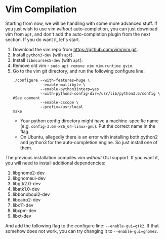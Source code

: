 # Vim Compilation
Starting from now, we will be handling with some more advanced stuff. If you just wish to use vim *without* auto-completion, you can just download vim from `apt`, and don't add the auto-completion plugin from the next section. If you do want it, let's start.  

1. Download the vim repo from https://github.com/vim/vim.git.
2. Install `python3-dev` (with `apt`).
3. Install `libncurses5-dev` (with `apt`).
3. Remove old vim - `sudo apt remove vim vim-runtime gvim`.
4. Go to the vim git directory, and run the following configure line:
    ```console
    ./configure --with-features=huge \
                --enable-multibyte \
                --enable-python3interp=yes
                --with-python3-config-dir=/usr/lib/python3.6/config \ #See comment
                --enable-cscope \
                --prefix=/usr/local
    make
    ```
    * Your python config directory might have a machine-specific name (e.g. `config-3.6m-x86_64-linux-gnu`). Put the correct name in the flag.
    * On Ubuntu, allegedly there is an error with installing both python2 and python3 for the auto-completion engine. So just install one of them.

The previous installation compiles vim *without* GUI support. If you want it, you will need to install additional dependencies:
1. libgnome2-dev
2. libgnomeui-dev
3. libgtk2.0-dev
4. libatk1.0-dev
5. libbonoboui2-dev
6. libcairo2-dev
7. libx11-dev
8. libxpm-dev
9. libxt-dev

And add the following flag to the configure line: `--enable-gui=gtk2`. If that somehow does not work, you can try changing it to `--enable-gui=gnome2`.